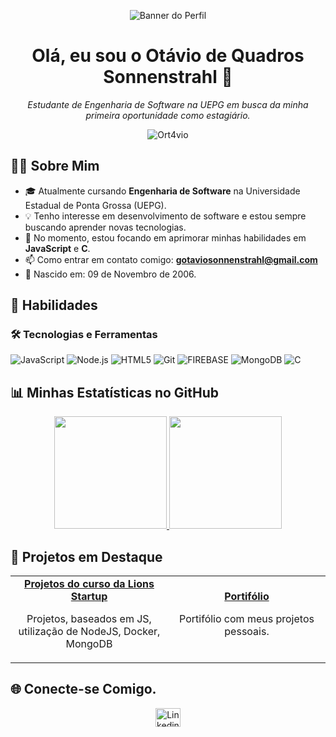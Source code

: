 <p align="center">
  <img src="[URL_DA_SUA_IMAGEM_DE_BANNER]" alt="Banner do Perfil">
</p>

<h1 align="center">Olá, eu sou o Otávio de Quadros Sonnenstrahl 👋</h1>
<p align="center">
  <em>Estudante de Engenharia de Software na UEPG em busca da minha primeira oportunidade como estagiário.</em>
</p>

<p align="center">
  <img src="https://komarev.com/ghpvc/?username=Ort4vio&label=Profile%20views&color=0e75b6&style=flat" alt="Ort4vio" />
</p>

## 👨‍💻 Sobre Mim

- 🎓 Atualmente cursando **Engenharia de Software** na Universidade Estadual de Ponta Grossa (UEPG).
- 💡 Tenho interesse em desenvolvimento de software e estou sempre buscando aprender novas tecnologias.
- 🌱 No momento, estou focando em aprimorar minhas habilidades em **JavaScript** e **C**.
- 📫 Como entrar em contato comigo: **gotaviosonnenstrahl@gmail.com**
- 🎂 Nascido em: 09 de Novembro de 2006.

## 🚀 Habilidades

<h3 align="left">🛠️ Tecnologias e Ferramentas</h3>
<p align="left">
  <img src="https://img.shields.io/badge/JavaScript-F7DF1E?style=for-the-badge&logo=javascript&logoColor=black" alt="JavaScript">
  <img src="https://img.shields.io/badge/Node.js-339933?style=for-the-badge&logo=nodedotjs&logoColor=white" alt="Node.js">
  <img src="https://img.shields.io/badge/HTML5-E34F26?style=for-the-badge&logo=html5&logoColor=white" alt="HTML5">
  <img src="https://img.shields.io/badge/Git-F05032?style=for-the-badge&logo=git&logoColor=white" alt="Git">
  <img src="https://img.shields.io/badge/Firebase-FFCA28?style=for-the-badge&logo=Firebase&logoColor=black" alt="FIREBASE">
  <img src="https://img.shields.io/badge/MongoDB-2F4538?style=for-the-badge&logo=MongoDB&logoColor=black" alt="MongoDB">
  <img src="https://img.shields.io/badge/C-A8B9CC?style=for-the-badge&logo=C&logoColor=black" alt="C">
</p>

## 📊 Minhas Estatísticas no GitHub

<div align="center">
  <a href="https://github.com/Ort4vi0">
    <img height="180em" src="https://github-readme-stats.vercel.app/api?username=Ort4vi0&show_icons=true&theme=dracula&include_all_commits=true&count_private=true"/>
    <img height="180em" src="https://github-readme-stats.vercel.app/api/top-langs/?username=Ort4vi0&layout=compact&langs_count=7&theme=dracula"/>
  </a>
</div>

## 📌 Projetos em Destaque

<table border="0" align="center">
<tr border="0">
<td width="50%" align="center">
  <a href="https://github.com/Ort4vi0/LIONSDEV">
    <b>Projetos do curso da Lions Startup</b>
  </a>
  <br />
  <p>Projetos, baseados em JS, utilização de NodeJS, Docker, MongoDB</p>
</td>
<td width="50%" align="center">
  <a href="https://github.com/Ort4vi0/PORTFOLIO">
    <b>Portifólio</b>
  </a>
  <br />
  <p>Portifólio com meus projetos pessoais.</p>
</td>
</tr>
</table>

## 🌐 Conecte-se Comigo.

<p align="center">
<a href="https://linkedin.com/in/otaviosonnenstrahl" target="blank"><img align="center" src="https://raw.githubusercontent.com/rahuldkjain/github-profile-readme-generator/master/src/images/icons/Social/linked-in-alt.svg" alt="Linkedin - Otavio Sonnenstrahl" height="30" width="40" /></a>
</p>
